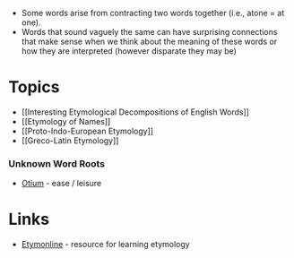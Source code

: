* Some words arise from contracting two words together (i.e., atone = at one).
* Words that sound vaguely the same can have surprising connections that make sense when we think about the meaning of these words or how they are interpreted (however disparate they may be)
# Topics
* [[Interesting Etymological Decompositions of English Words]]
* [[Etymology of Names]]
* [[Proto-Indo-European Etymology]]
* [[Greco-Latin Etymology]]

### Unknown Word Roots
* [Otium](https://www.etymonline.com/word/negotiate?ref=etymonline_crossreference) - ease / leisure
# Links
* [Etymonline](https://www.etymonline.com) - resource for learning etymology